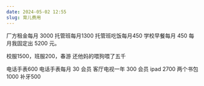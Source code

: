 ```yaml
---
date: 2024-05-02 12:55
slug: 育儿费用
---
```


厂方租金每月 3000
托管班每月1300 
托管班吃饭每月450
学校早餐每月 450
每月我固定出 5200 元。

校服1500，班服200，春游
还他妈的喂狗喂了五千

电话手表600
电话手表每月 30 会员
客厅电视一年 300 会员
ipad 2700
两个书包1000
补牙500



<!-- truncate -->
